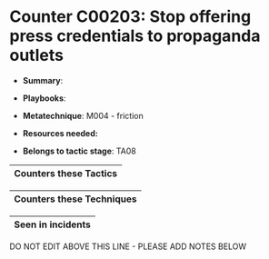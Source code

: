 # Counter C00203: Stop offering press credentials to propaganda outlets

* **Summary**: 

* **Playbooks**: 

* **Metatechnique**: M004 - friction

* **Resources needed:** 

* **Belongs to tactic stage**: TA08


| Counters these Tactics |
| ---------------------- |



| Counters these Techniques |
| ------------------------- |



| Seen in incidents |
| ----------------- |


DO NOT EDIT ABOVE THIS LINE - PLEASE ADD NOTES BELOW